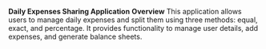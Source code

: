 **Daily Expenses Sharing Application**
**Overview**
This application allows users to manage daily expenses and split them using three methods: equal, exact, and percentage.
It provides functionality to manage user details, add expenses, and generate balance sheets.



